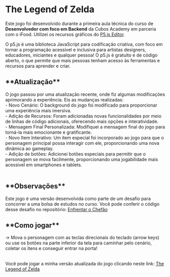 <h1>The Legend of Zelda</h1>

Este jogo foi desenvolvido durante a primeira aula técnica do curso de <strong>Desenvolvedor com foco em Backend</strong> da Cubos Academy em parceria com o iFood. Utilizei os recursos gráficos do <a target="_blank" href="https://p5js.org/">P5.js Editor</a>.

O p5.js é uma biblioteca JavaScript para codificação criativa, com foco em tornar a programação acessível e inclusiva para artistas designers, educadores, iniciantes e qualquer pessoa! O p5.js é gratuito e de código aberto, o que permite que mais pessoas tenham acesso às ferramentas e recursos para aprender e criar.

<h2>**Atualização**</h2>
O jogo passou por uma atualização recente, onde fiz algumas modificações aprimorando a experiência. Eis as mudanças realizadas:<br>
- Novo Cenário: O background do jogo foi modificado para proporcionar uma experiência mais imersiva.<br>
- Adição de Recursos: Foram adicionadas novas funcionalidades por meio de linhas de código adicionais, oferecendo mais opções e interatividade.<br>
- Mensagem Final Personalizada: Modifiquei a mensagem final do jogo para torná-la mais emocionante e gratificante.<br>
- Novo Item Interativo: Um item especial foi incorporado ao jogo para que o personagem principal possa interagir com ele, proporcionando uma nova dinâmica ao gameplay.<br>
- Adição de botões: Adicionei botões especiais para permitir que o personagem se mova facilmente, proporcionando uma jogabilidade mais acessível em smartphones e tablets.<br><br>

<h2>**Observações**</h2>
Este jogo é uma versão desenvolvida como parte de um desafio para concorrer a uma bolsa de estudos no curso. Você pode conferir o código desse desafio no repositório: <a href="https://github.com/futuroDevLeo/javascript-cubos-academy/blob/main/Minicurso/Atividade%204%20enfrentar%20o%20chef%C3%A3o.js">Enfrentar o Chefão</a>

<h2>**Como jogar**</h2>
-> Mova o personagem com as teclas direcionais do teclado (arrow keys) ou use os botões na parte inferior da tela para caminhar pelo cenário, coletar os itens e conseguir entrar na porta!<br><br>

Você pode jogar a minha versão atualizada do jogo clicando neste link: <a target="_blank" href="https://futurodevleo.github.io/the-legend-of-zelda-p5.js/">The Legend of Zelda</a>